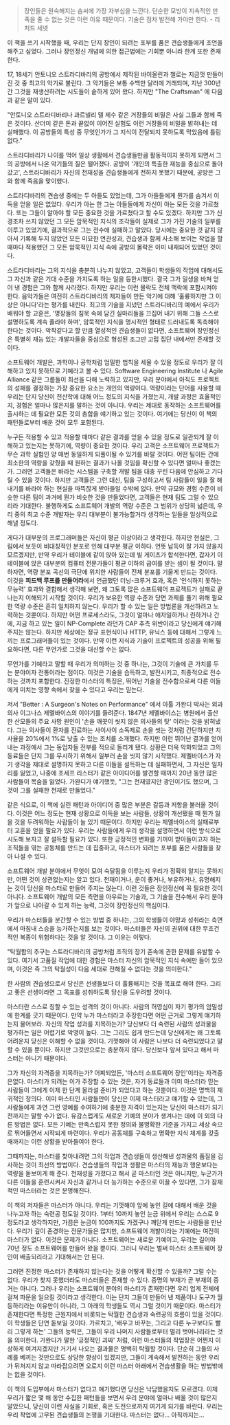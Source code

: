 > 장인들은 원숙해지는 솜씨에 가장 자부심을 느낀다. 단순한 모방이 지속적인 만족을 줄 수 없는 것은 이런
> 이유 때문이다. 기술은 점차 발전해 가야만 한다. - 리처드 세넷

이 책을 쓰기 시작했을 때, 우리는 단지 장인이 되려는 포부를 품은 견습생들에게 조언을 해주고 싶었다.
그러나 장인정신 개념에 의한 접근법에는 기회뿐 아니라 한계 또한 존재한다.

17, 18세기 안토니오 스트라디바리의 공방에서 제작된 바이올린과 첼로는 지금껏 만들어진 것 중 최고의
악기로 불린다. 그 악기들은 보통 수백만 달러에 거래되며, 지난 300년간 그것을 재생산하려는 시도들이
숱하게 있어 왔다. 하지만 "The Craftsman" 에 다음과 같은 말이 있다.

"안토니오 스트라디바리나 과르넬리 델 제수 같은 거장들의 비밀은 사실 그들과 함께 죽은 것이다. 산더미 같은
돈과 끝없이 이어진 실험도 이런 거장들의 비밀을 밝혀내는 데 실패했다. 이 공방들의 특성 중 무엇인가가 그
지식이 전달되지 못하도록 막았음에 틀림없다."

스트라디바리가 나이를 먹어 일상 생활에서 견습생들만큼 활동적이지 못하게 되면서 그의 공방에서 나온 악기들의
질은 떨어졌다. 공방이 '개인의 특출한 재능을 중심으로 돌아갔고', 스트라디바리가 자신의 천재성을
견습생들에게 전하지 못했기 때문에, 공방은 그와 함께 죽음을 맞이했다.

스트라디바리의 견습생 중에는 두 아들도 있었는데, 그가 아들들에게 뭔가를 숨겨서 이득을 얻을 일은 없었다.
우리가 아는 한 그는 아들들에게 자신이 아는 모든 것을 가르쳤다. 또는 그들이 알아야 할 모든 중요한 것을
가르쳤다고 할 수도 있겠다. 하지만 그가 신경조차 쓰지 않았던 그 모든 암묵적인 지식의 조각들이 실제로 그가
가진 기술의 일부를 이루고 있었기에, 결과적으로 그는 전수에 실패하고 말았다. 당시에는 중요한 것 같지
않아서 기록해 두지 않았던 모든 미묘한 연관성과, 견습생과 함께 사소해 보이는 작업을 할 때마다 적용했던 그
모든 암묵적인 지식 속에 공방의 몰락은 이미 내재되어 있었던 것이다.

스트라디바리는 그의 지식을 충분히 나누지 않았고, 고객들이 학생들의 작업에 대해서도 그 자신과 같은 기대
수준을 가지도록 하는 일을 등한시했다. 결국 그가 일생을 바쳐 얻어 낸 경험은 그와 함께 사라졌다. 하지만
우리는 이런 몰락도 전체 맥락에 포함시켜야 한다. 음악가들은 여전히 스트라디바리의 제자들이 만든 악기에
대해 '훌륭하지만 그 이상은 아니다'라는 평가를 내린다. 최고의 기술을 지녔던 스트라디바리의 예에서 우리가
배워야 할 교훈은, '명장들의 침묵 속에 담긴 실마리들을 끄집어 내기 위해 그들 스스로 설명하도록 계속
졸라야 하며', 암묵적인 지식을 명시적인 형태로 드러내도록 독촉해야 한다는 것이다. 악착같다고 할 만큼
열성적인 견습생들이 없다면, 소프트웨어 장인정신은 특별히 재능 있는 개발자들을 중심으로 형성된 조그만 고립
집단 내에서만 존재할 것이다.

소프트웨어 개발은, 과학이나 공학처럼 엄밀한 법칙을 세울 수 있을 정도로 우리가 잘 이해하고 있지 못하므로
기예라고 볼 수 있다. Software Engineering Institute 나 Agile Alliance
같은 그룹들이 최선을 다해 노력하고 있지만, 우리 분야에서 아직도 프로젝트의 성패를 결정하는 가장 중요한
요소는 개인의 역량이다. 역량이라는 단어를 사용할 때 우리는 단지 당신이 전산학에 대해 어느 정도의 지식을
가졌는지, 개발 과정은 효율적인지, 경험은 얼마나 많은지를 말하는 것이 아니다. 우리는 제대로 동작하는
소프트웨어를 출시하는 데 필요한 모든 것의 총합을 얘기하고 있는 것이다. 여기에는 당신이 이 책의
패턴들로부터 배운 것이 모두 포함된다.

누구든 적용할 수 있고 적용할 때마다 같은 결과를 얻을 수 있을 정도로 일관되게 잘 이해하고 있는지는
못하기에, 역량이 중요한 것이다. 우리 고객은 소프트웨어 프로젝트가 무슨 과학 실험인 양 매번 동일하게
되풀이될 수 있기를 바랄 것이다. 어떤 팀이든 간에 최소한의 역량을 갖췄을 때 원하는 결과가 나올 것임을
확신할 수 있다면 얼마나 좋겠는가. 그러면 고객들은 바라는 시스템을 구축할 개발 팀을 대충 꾸린 다음에
안심하고 기다릴 수 있을 것이다. 하지만 고객들은 그런 대신, 팀을 구성하고서 팀 사람들이 일을 잘 해내기를
바라야 하는 현실을 마뜩잖게 받아들일 수밖에 없다. 만약 규모와 경험 수준이 비슷한 다른 팀이 과거에 뭔가
비슷한 것을 만들었다면, 고객들은 현재 팀도 그럴 수 있으리라 기대한다. 불행하게도 소프트웨어 개발의 역량
수준은 그 범위가 상당히 넓은데, 우리 중의 최고 수준 개발자는 우리 대부분이 불가능할거라 생각하는 일들을
일상적으로 해낼 정도다.

게다가 대부분의 프로그래머들은 자신이 평균 이상이라고 생각한다. 하지만 현실은, 그림에서 보듯이 비대칭적인
분포로 인해 대부분 평균 이하다. 언뜻 납득이 잘 가지 않을지 모르겠지만, 만약 우리가 테이블에 같이 앉아
있는데 빌 게이츠가 합석한다면, 갑자기 이 테이블에 앉은 대부분의 컴퓨터 전문가들이 평균 이하의 급여를 받는
셈이 될 것이다. 말하자면, 역량 분포 곡선의 극단에 위치한 사람들이 전체 분포를 기울게 만드는 것이다.
이것을 **피드백 루프를 만들어라**에서 언급했던 더닝-크루거 효과, 혹은 '인식하지 못하는 무능력' 효과와
결합해서 생각해 보면, 왜 그토록 많은 소프트웨어 프로젝트가 실패로 끝나는지 이해되기 시작할 것이다. 우리가
보유한 역량 수준과 당면 과제를 풀기 위해 필요한 역량 수준은 흔히 일치하지 않는다. 우리가 할 수 있는
일은 방법론을 개선하려고 노력하는 것뿐이다. 하지만 어떤 프로세스라도, 그것이 얼마나 애자일하거나 린하거나
간에, 지금 하고 있는 일이 NP-Complete 라던가 CAP 추측 위반이라고 당신에게 얘기해 주지는
않는다. 하지만 세상에는 정규 표현식이나 HTTP, 유닉스 등에 대해서 그렇게 느끼는 프로그래머들이 있는
것이다. 만약 이런 지식과 기술이 프로젝트의 성공을 위해 필요하다면, 다른 무언가로 그것을 대신할 수는
없다.

무언가를 기예라고 말할 때 우리가 의미하는 것 중 하나는, 그것이 기술에 큰 가치를 두는 분야이자 전통이라는
점이다. 이것은 기술을 습득하고, 발전시키고, 최종적으로 전수하는 것까지 포함한다. 진정한 마스터의 특징은,
뛰어난 기술을 전수함으로써 다른 이들에게 미치는 영향 속에서 찾을 수 있다고 우리는 믿는다.

저서 "Better : A Surgeon's Notes on Performance" 에서 아툴 가완디 박사는
외과 의사 이그나스 제멜바이스의 이야기를 들려준다. 1847년 제멜바이스는 병원에서 출산한 산모들의 주요
사망 원인이 '손을 깨끗이 씻지 않은 의사들의 탓' 이라는 것을 밝혀냈다. 그는 의사들이 환자를 진료하는
사이사이 소독제로 손을 씻는 것처럼 간단하지만 치사율을 20%에서 1%로 낮출 수 있는 조치를 소개했다.
하지만 이런 뛰어난 결과를 얻어내는 과정에서 그는 동업자들 전부를 적으로 돌리게 됐다. 상황은 더욱
악화되었고 그의 동료들은 단지 그를 무시하기 위해서 일부러 손을 씻지 않기 시작했다. 제멜바이스가 자기
생각을 제대로 설명하지 못하고 다른 이들을 설득하는 데 실패하면서, 그 자신은 일자리를 잃었고, 나중에
조세프 리스터가 같은 아이디어를 발견할 때까지 20년 동안 많은 사람들이 목숨을 잃었다. 가완디가
얘기했듯, "그는 천재였지만 광인이기도 했으며, 그것이 그를 실패한 천재로 만들었다."

같은 식으로, 이 책에 실린 패턴과 아이디어 중 많은 부분은 갈등과 저항을 불러올 것이다. 이것은 어느
정도는 현재 상황으로 이득을 보는 사람들, 상황이 개선됐을 때 뭔가 잃을 것을 두려워하는 사람들이 늘 있기
때문이다. 하지만 우리는 제멜바이스의 실패로부터 교훈을 얻을 필요가 있다. 우리는 사람들에게 우리 생각을
설명하면서 이런 방식으로 시도해 보자고 잘 설득할 필요가 있다. 또한 긍정적인 변화를 기꺼이 받아들이고자
하는 조직들을 엮는 공동체를 만드는 데 집중하고, 마스터가 되려는 포부를 품은 사람들을 찾아 나설 수 있다.

소프트웨어 개발 분야에서 무엇이 모여 숙달됨을 이루는지 우리가 정확히 알지는 못하지만, 어떤 것이
상관없는지는 알고 있다. 천재이거나, 운이 좋거나, 부유하거나, 유명해지는 것이 당신을 마스터로 만들어
주지는 않는다. 이런 것들은 장인정신에 꼭 필요한 것이 아니다. 소프트웨어 개발의 모든 측면을 아우르는
기술과, 그 기술을 전수해서 우리 분야가 앞으로 나아갈 수 있게 하는 능력, 그것이 장인정신의 핵심이다.

우리가 마스터들을 분간할 수 있는 방법 중 하나는, 그의 학생들이 야망과 성취라는 측면에서 마침내 스승을
능가하는지를 보는 것이다. 마스터들은 자신의 권위에 대한 무조건적인 복종이 위험하다는 것을 알 것이다. 그
이유는 이렇다.

"탁월함의 추구는 스트라디바리의 공방처럼 조직의 장기 존속에 관한 문제를 유발할 수 있다. 여기서 고품질
작업에 대한 경험은 마스터 자신의 암묵적인 지식 속에만 들어 있으며, 이것은 즉 그의 탁월성이 다음 세대로
전해질 수 없다는 것을 의미한다."

한 사람의 견습생으로서 당신은 선생들보다 더 훌륭해지는 것을 목표로 해야 한다. 그리고 좋은 선생이라면 그
목표를 성취하도록 당신을 도우려할 것이다.

마스터란 스스로 칭할 수 있는 성격의 것이 아니다. 사람의 허영심이 자기 평가의 엄밀성에 한계를 긋기
때문이다. 만약 누가 마스터라고 주장한다면 어떤 근거로 그렇게 얘기하는지 물어보라. 자신의 작업 성과를
지목하는가? 당신보다 더 숙련된 사람의 성과물을 평가하는 일은 어렵기로 악명이 높다. 그는 그리도 쉽게
만드는데 당신에게는 왜 그토록 어려운지 당신은 이해할 수 없을 것이다. 기껏해야 이 사람은 나보다 더
숙련되었다고 말할 수 있을 뿐이다. 하지만 그것만으로는 충분하지 않다. 당신보다 앞서 있다고 해서 마스터는
아니기 때문이다.

그가 자신의 자격증을 지목하는가? 어찌되었든, '마스터 소프트웨어 장인'이라는 자격증은없다. 마스터가 되려는
이가 주장할 수 있는 것은, 자기 동료들과 이미 마스터라 믿는 사람들이 그에게 이제 한 단계 올라설 준비가
되었다고 하는 것뿐이다. 이것은 명백히 재귀적인 정의다. 이미 마스터인 사람들만이 당신은 이제 마스터라고
얘기할 수 있는데, 그 사람들에게 과연 그런 영예를 수여하기에 충분한 자격이 있는지는 당신이 마스터가 되기
전까지는 말할 수가 없다. 유감스럽게도 새로운 기예의 분야가 생겨나는 데에 이 외의 다른 방법은 없다. 모든
기예는 만족스럽지 못한 정의와 불명확한 기준을 가지고 세상 속으로 뛰어들면서 시작되게 마련이다. 우리가
공동체를 구축하고 명확한 지식 체계를 갖출 때까지는 이런 상황을 받아들여야 한다.

그때까지는, 마스터를 찾아내려면 그의 작업과 견습생들이 생산해낸 성과물의 품질을 검사하는 것이 최선의
방법이다. 견습생들의 작업과 생활은 마스터의 재능과 행운보다는 역량을 돋보이게 해 준다. 천재성을 가졌다고
해서 곧 마스터인 것은 아니지만, 누군가가 다른 이들을 훈련시켜서 자신과 같거나 더 능가하는 수준으로 이끌
수 있다면, 그가 잠재적인 마스터라는 것은 분명해진다.

이 책의 저자들은 마스터가 아니다. 우리는 기껏해야 앞에 놓인 길에 대해서 배운 것을 나누고자 하는 숙련공
정도일 것이다. 1부터 10까지 놓인 눈금 위에서 우리는 스스로 9 정도라고 생각하지만, 가끔은 눈금이
100까지도 가겠구나 깨닫게 만드는 사람들을 만난다. 우리가 깊이 존경하는 전문가들은 많지만, 소프트웨어
개발이라는 기예에는 여전히 마스터가 없다. 이것은 문제가 아니다. 소프트웨어는 새로운 기예이고, 우리는
길어야 70년 정도 소프트웨어를 만들어 왔을 뿐이다. 그러니 우리는 벌써 마스터 소프트웨어 장인이
배출되리라고 기대해서는 안 된다.

그러면 진정한 마스터가 존재하지 않는다는 것을 어떻게 확신할 수 있을까? 그럴 수는 없다. 우리가 찾지
못했더라도 마스터들은 존재할 수 있다. 증명의 부재가 곧 부재의 증거는 아니다. 그러나 우리는 소프트웨어
분야의 마스터가 존재한다면 우리 업계 전체에 걸쳐 파문을 일으킬 것이라고 생각한다. 이는 단지 그들이 만들어
낸 제품이나 도구가 월등하리라는 이유만이 아니라, 그 아래의 학생들도 역시 그럴 것이기 때문이다. 마스터가
존재한다면 특정한 근원지에서 비롯되는 탁월한 견습생과 숙련공의 흐름이 있을 것이다. 이 학생들은 단연 돋보일
것이다. 가르치고, '배우고 바꾸는, 그리고 다른 누구보다도 빨리 그렇게 하는' 그들의 능력은, 그들이 우리
나머지 사람들로부터 멀리 벗어나리라는 것을 의미한다. 가완디가 말한 '긍정적인 괴짜' 처럼, 이런 마스터들의
작업장은 어쩐지 이상하게 여겨지겠지만 거기서 나오는 결과물은 명백히 탁월할 것이다. 단순히 그들의 사례를
베끼는 것만으로도 상당한 향상이 있겠지만, 그들이 계속해서 발전하는 동안 우리가 뒤처지지 않고 따라잡으려면
오로지 이런 마스터 아래에서 견습생활을 하는 방법밖에는 없을 것이다.

이 책의 도입부에서 마스터가 없다고 얘기했다면 당신은 낙담했을지도 모르겠다. 이제 우리가 짧은 몇 해 동안
수집한 패턴들을 보면서 우리 분야에 얼마나 배울 것이 많은지 알았으니, 당신이 이런 사실을 기회로, 혹은
도전으로까지 여기게 되기를 바란다. 우리는 우리 작업에 고무된 견습생들의 논쟁을 기대한다. 마스터는
없다... 아직까지는...